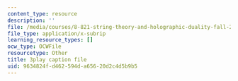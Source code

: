 ```yaml
---
content_type: resource
description: ''
file: /media/courses/8-821-string-theory-and-holographic-duality-fall-2014/9634824fd462594da65620d2c4d5b9b5_hIvrYfwUyZQ.vtt
file_type: application/x-subrip
learning_resource_types: []
ocw_type: OCWFile
resourcetype: Other
title: 3play caption file
uid: 9634824f-d462-594d-a656-20d2c4d5b9b5
---
```

